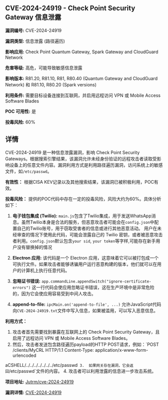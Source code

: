 ## CVE-2024-24919 - Check Point Security Gateway 信息泄露

**漏洞编号:** CVE-2024-24919

**漏洞类型:** 信息泄露 (路径遍历)

**影响应用:** Check Point Quantum Gateway, Spark Gateway and CloudGuard Network

**危害等级:** 高危，可能导致敏感信息泄露

**影响版本:** R81.20, R81.10, R81, R80.40 (Quantum Gateway and CloudGuard Network) 和 R81.10, R80.20 (Spark versions)

**利用条件:** 需要目标设备连接到互联网，并启用远程访问 VPN 或 Mobile Access Software Blades

**POC 可用性:** 是

**投毒风险:** 60%

## 详情

CVE-2024-24919 是一种信息泄露漏洞，影响 Check Point Security Gateways。根据搜索引擎结果，该漏洞允许未经身份验证的远程攻击者读取受影响设备上的任意文件内容。漏洞利用方式是利用路径遍历漏洞，访问系统上的敏感文件，如`/etc/passwd`。

**有效性：**
根据CISA KEV记录以及其他搜索结果，该漏洞已被积极利用，POC有效。

**投毒风险：**
提供的POC代码中存在一定的投毒风险，风险大约为60%。具体分析如下：

1.  **电子钱包集成 (Twilio):** `main.js`包含了Twilio集成，用于发送WhatsApp消息。虽然Twilio本身是合法的服务，但恶意攻击者可能会在`config.json`中配置自己的Twilio账号，用于窃取受害者的信息或进行其他恶意活动。 用户在未经审查的情况下使用此代码，可能会泄露自己的 Twilio 密钥，或者被恶意攻击者利用。`config.json`默认包含`your sid`, `your token`等字样,可能存在新手用户没有替换掉的情况

2.  **Electron 应用:** 该代码是一个 Electron 应用，这意味着它可以被打包成一个可执行文件。如果攻击者能够诱骗用户运行恶意构建的版本，他们就可以在用户的计算机上执行任意代码。

3. **忽略证书错误:** `app.commandLine.appendSwitch("ignore-certificate-errors")` 这一行代码会使应用忽略证书错误，这在生产环境中是非常危险的，因为它会使应用容易受到中间人攻击。

4.  **append-to-file:**  `ipcMain.on('append-to-file', ...)` 允许JavaScript代码向`CVE-2024-24919.txt`文件中写入信息，如果被滥用，可以写入恶意信息。

**利用方式：**
1.  攻击者首先需要找到暴露在互联网上的 Check Point Security Gateway，且启用了远程访问 VPN 或 Mobile Access Software Blades。
2.  然后，攻击者发送包含路径遍历payload的HTTP POST请求，例如：`POST /clients/MyCRL HTTP/1.1
Content-Type: application/x-www-form-urlencoded

aCSHELL/../../../../../../../etc/passwd`
3.  如果网关存在漏洞，它会返回`/etc/passwd`文件的内容。
4.  攻击者可以利用泄露的信息进一步攻击系统。


**项目地址:** [Jutrm/cve-2024-24919](https://github.com/Jutrm/cve-2024-24919)

**漏洞详情:** [CVE-2024-24919](https://nvd.nist.gov/vuln/detail/CVE-2024-24919)
